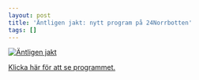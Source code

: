 ```yaml
---
layout: post
title: 'Äntligen jakt: nytt program på 24Norrbotten'
tags: []
---
```


[![Äntligen jakt](http://www.24norrbotten.se/inc/ImageHandler.ashx?id=7069031&width=206)](http://www.24norrbotten.se/default.aspx#category=7069046)


[Klicka här för att se programmet.](http://www.24norrbotten.se/default.aspx#category=7069046)

 

 
